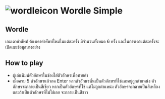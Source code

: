 # ![wordleicon](https://www.nytimes.com/games/wordle/images/NYT-Wordle-Icon-192.png) Wordle Simple

## Wordle

เกมเดาคำศัพท์ ต้องเดาคำศัพท์ใหม่ในแต่ละครั้ง มีจำนวนทั้งหมด 6 ครั้ง และในการเดาแต่ละครั้งจะเปิดเผยข้อมูลบางอย่าง

## How to play
- ผู้เล่นพิมพ์ตัวอักษรในช่องใส่ตัวอักษรเพื่อทายคำ
- เมื่อครบ 5 ตัวอักษรแล้วกด Enter หากตัวอักษรนั้นเป็นตัวอักษรที่ใช่และอยู่ถูกตำแหน่ง ตัวอักษรจะกลายเป็นสีเขียว หากเป็นตัวอักษรที่ใช่ แต่ไม่ถูกตำแหน่ง ตัวอักษรจะกลายเป็นสีเหลือง และถ้าเป็นตัวอักษรที่ไม่ใช่เลย จะกลายเป็นสีขาว
